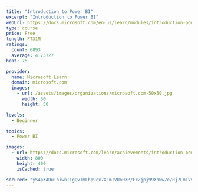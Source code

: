```yaml
---
title: "Introduction to Power BI"
excerpt: "Introduction to Power BI"
webUrl: https://docs.microsoft.com/en-us/learn/modules/introduction-power-bi/
type: course
price: Free
length: PT31M
ratings:
  count: 6893
  average: 4.73727
heat: 75

provider:
  name: Microsoft Learn
  domain: microsoft.com
  images:
    - url: /assets/images/organizations/microsoft.com-50x50.jpg
      width: 50
      height: 50

levels:
  - Beginner

topics:
  - Power BI

images:
  - url: https://docs.microsoft.com/learn/achievements/introduction-power-bi-social.png
    width: 800
    height: 400
    isCached: true

secured: "yS4pXADuIbiwnTIgQvImLhp9cx7XLmIVUnHXP/FcZjpj99XhNwZe/Rj7LmLVvyROZn0Mku82aaizcbkiDQKVcfy1k/Ap118UZj2XDnPYSJFNQB7oHmksRfglKGNDQESs7Ftt6wsQMDIMEHbLjCdkAlitb0XX5olI2JnjoPUBozlbyyaEiJR1sTaB4zjmgR7sEgnwbF6WDJCLCdMfFL7pZTqOQiAZlz2BaKDCq6Pa0mCdDjvOKFbcgP4F1l8KjV9oBqKEAXI96560RLJ1sDl9lbTl3b9S+iwEaNuGcmyKWQfZwwZaAOQDSnpbPqtMHICeh1XYkcSti21ht3rMjI3rt2F+7wWWqhvbMSURx3QRTktQd6+8nmb90IPtTJocycjzlWXRSBlo3HymRcSk0NKgCAOXa3/eTIeIbZb55uHdIA0=;qefzoYfQS64ttCR8vjA4vA=="
---
```


